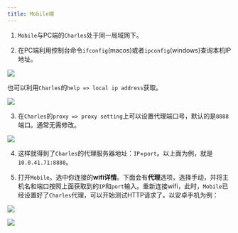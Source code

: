 ```yaml
---
title: Mobile端
---
```


1. `Mobile`与PC端的`Charles`处于同一局域网下。

2. 在PC端利用控制台命令`ifconfig`(macos)或者`ipconfig`(windows)查询本机IP地址。

![](https://raw.githubusercontent.com/oneyoung19/vuepress-blog-img/main/img/007S8ZIlly1ghzfopxxz2j31in0u0agv.jpg)

也可以利用`Charles`的`help => local ip address`获取。

![](https://raw.githubusercontent.com/oneyoung19/vuepress-blog-img/main/img/007S8ZIlly1ghzg4g2jpbj31740u0k7b.jpg)

3. 在`Charles`的`proxy => proxy setting`上可以设置代理端口号，默认的是`8888`端口。通常无需修改。

![](https://raw.githubusercontent.com/oneyoung19/vuepress-blog-img/main/img/007S8ZIlly1ghzfra11guj311o0u0b0z.jpg)

4. 这样就得到了`Charles`的代理服务器地址：`IP`+`port`。以上面为例，就是`10.0.41.71:8888`。

5. 打开`Mobile`。选中你连接的**wifi详情**。下面会有**代理**选项，选择手动，并将主机名和端口按照上面获取到的`IP`和`port`输入。重新连接wifi，此时，`Mobile`已经设置好了`Charles`代理，可以开始测试HTTP请求了。以安卓手机为例：

![](https://raw.githubusercontent.com/oneyoung19/vuepress-blog-img/main/img/007S8ZIlly1ghzg0lh0srj30u01ettn9.jpg)

![](https://raw.githubusercontent.com/oneyoung19/vuepress-blog-img/main/img/007S8ZIlly1ghzg23634wj30u01etaoh.jpg)

